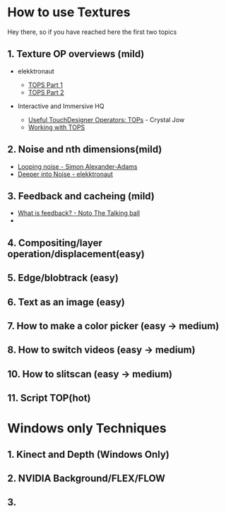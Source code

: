 # How to use Textures
Hey there, so if you have reached here the first two topics

## 1. Texture OP overviews (mild)


 - elekktronaut 
    - [TOPS Part 1](https://www.youtube.com/watch?v=gVAPBqdUcgs&list=PLFrhecWXVn5862cxJgysq9PYSjLdfNiHz&index=9)
    - [TOPS Part 2](https://www.youtube.com/watch?v=DzD2ilLO-9Q&list=PLFrhecWXVn5862cxJgysq9PYSjLdfNiHz&index=10) 

- Interactive and Immersive HQ 

    - [Useful TouchDesigner Operators: TOPs](https://interactiveimmersive.io/blog/touchdesigner-lessons/useful-touchdesigner-top-operators/) - Crystal Jow
    - [Working with TOPS](https://www.youtube.com/watch?v=xsXBO6JQVWU&t=28s)

## 2.  Noise and nth dimensions(mild)

- [Looping noise - Simon Alexander-Adams](https://www.youtube.com/watch?v=TGYO1WcT5ys&t=1290s)
- [Deeper into Noise - elekktronaut](https://www.youtube.com/watch?v=PIoq2BFtMAc&t=1192s)  
## 3. Feedback and cacheing (mild) 
 - [What is feedback? - Noto The Talking ball](https://www.youtube.com/watch?v=83K3QEK6Iv0)
 - 
## 4. Compositing/layer operation/displacement(easy)
## 5. Edge/blobtrack (easy)
## 6. Text as an image (easy)
## 7. How to make a color picker (easy -> medium)
## 8. How to switch videos (easy -> medium)
## 10. How to slitscan (easy -> medium)
## 11. Script TOP(hot)  
 

# Windows only Techniques
## 1.  Kinect and Depth (Windows Only)
## 2. NVIDIA Background/FLEX/FLOW
## 3. 



